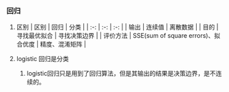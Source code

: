 ### 回归

1. 区别
| 区别 | 回归 | 分类 |
| :-: | :-: | :-: |
| 输出 | 连续值 | 离散数据 |
| 目的 | 寻找最优拟合 | 寻找决策边界 |
| 评价方法 | SSE(sum of square errors)、拟合优度 | 精度、混淆矩阵 |

2. logistic 回归是分类
    1. logistic回归只是用到了回归算法，但是其输出的结果是决策边界，是不连续的。